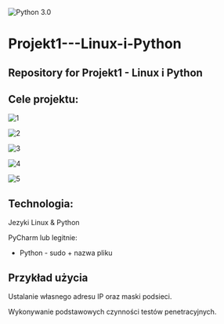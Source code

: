 ![Python 3.0](https://github.com/Orinies/Projekt1---Linux-i-Python/blob/main/icon200.png)

# Projekt1---Linux-i-Python

## Repository for Projekt1 - Linux i Python

## Cele projektu:

![1](https://github.com/Orinies/Projekt1---Linux-i-Python/blob/main/z1.png)

![2](https://github.com/Orinies/Projekt1---Linux-i-Python/blob/main/z2.png)

![3](https://github.com/Orinies/Projekt1---Linux-i-Python/blob/main/z3.png)

![4](https://github.com/Orinies/Projekt1---Linux-i-Python/blob/main/z4.png)

![5](https://github.com/Orinies/Projekt1---Linux-i-Python/blob/main/z5.png)

## Technologia: 

Jezyki Linux & Python

PyCharm lub legitnie:
- Python - sudo + nazwa pliku

## Przykład użycia

Ustalanie własnego adresu IP oraz maski podsieci.

Wykonywanie podstawowych czynności testów penetracyjnych.
